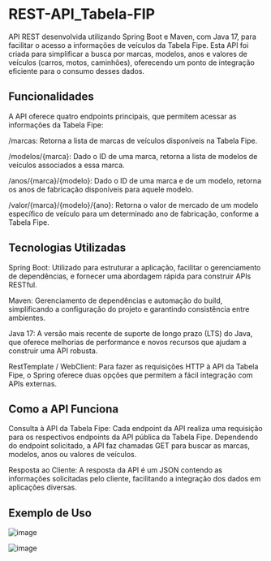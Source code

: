 # REST-API_Tabela-FIP


API REST desenvolvida utilizando Spring Boot e Maven, com Java 17, para facilitar o acesso a informações de veículos da Tabela Fipe. Esta API foi criada para simplificar a busca por marcas, modelos, anos e valores de veículos (carros, motos, caminhões), oferecendo um ponto de integração eficiente para o consumo desses dados.

## Funcionalidades
A API oferece quatro endpoints principais, que permitem acessar as informações da Tabela Fipe:

/marcas: Retorna a lista de marcas de veículos disponíveis na Tabela Fipe.

/modelos/{marca}: Dado o ID de uma marca, retorna a lista de modelos de veículos associados a essa marca.

/anos/{marca}/{modelo}: Dado o ID de uma marca e de um modelo, retorna os anos de fabricação disponíveis para aquele modelo.

/valor/{marca}/{modelo}/{ano}: Retorna o valor de mercado de um modelo específico de veículo para um determinado ano de fabricação, conforme a Tabela Fipe.

## Tecnologias Utilizadas
Spring Boot: Utilizado para estruturar a aplicação, facilitar o gerenciamento de dependências, e fornecer uma abordagem rápida para construir APIs RESTful.

Maven: Gerenciamento de dependências e automação do build, simplificando a configuração do projeto e garantindo consistência entre ambientes.

Java 17: A versão mais recente de suporte de longo prazo (LTS) do Java, que oferece melhorias de performance e novos recursos que ajudam a construir uma API robusta.

RestTemplate / WebClient: Para fazer as requisições HTTP à API da Tabela Fipe, o Spring oferece duas opções que permitem a fácil integração com APIs externas.

## Como a API Funciona
Consulta à API da Tabela Fipe: Cada endpoint da API realiza uma requisição para os respectivos endpoints da API pública da Tabela Fipe. Dependendo do endpoint solicitado, a API faz chamadas GET para buscar as marcas, modelos, anos ou valores de veículos.

Resposta ao Cliente: A resposta da API é um JSON contendo as informações solicitadas pelo cliente, facilitando a integração dos dados em aplicações diversas.

## Exemplo de Uso

![image](https://github.com/user-attachments/assets/20faeae6-4886-48ef-b709-06c5e5373945)


![image](https://github.com/user-attachments/assets/6e4f1117-21cb-425b-8053-34aaddadfe9b)
